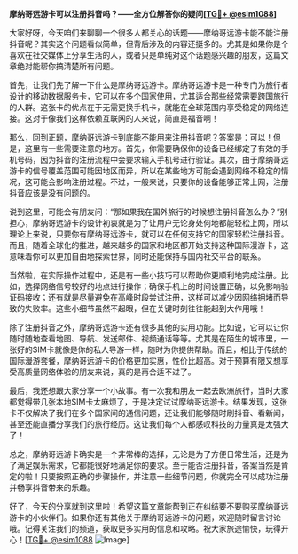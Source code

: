 **摩纳哥远游卡可以注册抖音吗？——全方位解答你的疑问[[TG💪+ @esim1088](https://t.me/s/esim1088)]**

大家好呀，今天咱们来聊聊一个很多人都关心的话题——摩纳哥远游卡能不能注册抖音呢？其实这个问题看似简单，但背后涉及的内容还挺多的。尤其是如果你是个喜欢在社交媒体上分享生活的人，或者只是单纯对这个话题感兴趣的朋友，这篇文章绝对能帮你搞清楚所有问题。

首先，让我们先了解一下什么是摩纳哥远游卡。摩纳哥远游卡是一种专门为旅行者设计的移动数据服务卡，它可以在多个国家使用，尤其适合那些经常需要跨国旅行的人群。这张卡的优点在于无需更换手机卡，就能在全球范围内享受稳定的网络连接。这对于像我们这样依赖互联网的人来说，简直是福音啊！

那么，回到正题，摩纳哥远游卡到底能不能用来注册抖音呢？答案是：可以！但是，这里有一些需要注意的地方。首先，你需要确保你的设备已经绑定了有效的手机号码，因为抖音的注册流程中会要求输入手机号进行验证。其次，由于摩纳哥远游卡的信号覆盖范围可能因地区而异，所以在某些地方可能会遇到网络不稳定的情况，这可能会影响注册过程。不过，一般来说，只要你的设备能够正常上网，注册抖音应该是没有问题的。

说到这里，可能会有朋友问：“那如果我在国外旅行的时候想注册抖音怎么办？”别担心，摩纳哥远游卡的设计初衷就是为了让用户无论身处何地都能轻松上网，所以理论上来说，只要你有摩纳哥远游卡，就可以在任何支持它的国家轻松注册抖音。而且，随着全球化的推进，越来越多的国家和地区都开始支持这种国际漫游卡，这意味着你可以更加自由地探索世界，同时还能保持与国内社交平台的联系。

当然啦，在实际操作过程中，还是有一些小技巧可以帮助你更顺利地完成注册。比如，选择网络信号较好的地点进行操作；确保手机上的时间设置正确，以免影响验证码接收；还有就是尽量避免在高峰时段尝试注册，这样可以减少因网络拥堵而导致的失败率。这些小细节虽然不起眼，但在关键时刻往往能起到大作用哦！

除了注册抖音之外，摩纳哥远游卡还有很多其他的实用功能。比如说，它可以让你随时随地查看地图、导航、发送邮件、视频通话等等。尤其是在陌生的城市里，一张好的SIM卡就像是你的私人导游一样，随时为你提供帮助。而且，相比于传统的国际漫游套餐，摩纳哥远游卡的价格更加实惠，性价比超高。对于预算有限又想享受高质量网络体验的朋友来说，真的是再合适不过了。

最后，我还想跟大家分享一个小故事。有一次我和朋友一起去欧洲旅行，当时大家都觉得带几张本地SIM卡太麻烦了，于是决定试试摩纳哥远游卡。结果发现，这张卡不仅解决了我们在多个国家间的通信问题，还让我们能够随时刷抖音、看新闻，甚至还能直播分享我们的旅行经历。这让我们每个人都感叹科技的力量真是太强大了！

总之，摩纳哥远游卡确实是一个非常棒的选择，无论是为了方便日常生活，还是为了满足娱乐需求，它都能很好地满足你的要求。至于能否注册抖音，答案当然是肯定的啦！只要按照正确的步骤操作，并注意一些细节问题，你就完全可以成功注册并畅享抖音带来的乐趣。

好了，今天的分享就到这里啦！希望这篇文章能帮到正在纠结要不要购买摩纳哥远游卡的小伙伴们。如果你还有其他关于摩纳哥远游卡的问题，欢迎随时留言讨论哦。记得关注我们的频道，获取更多实用的信息和攻略。祝大家旅途愉快，玩得开心！[[TG💪+ @esim1088](https://t.me/s/esim1088) ![Image](https://i.postimg.cc/4NQfJmqS/Snipaste-2025-05-13-00-14-12.png)]